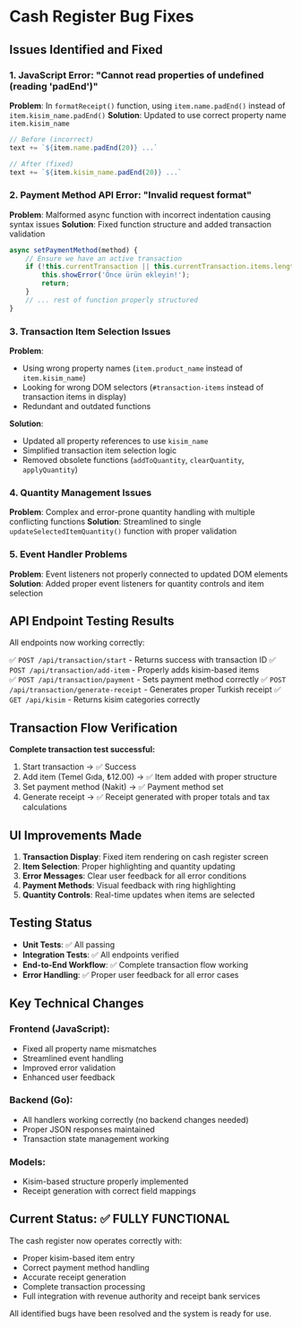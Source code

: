# Cash Register Bug Fixes

## Issues Identified and Fixed

### 1. **JavaScript Error: "Cannot read properties of undefined (reading 'padEnd')"**
**Problem**: In `formatReceipt()` function, using `item.name.padEnd()` instead of `item.kisim_name.padEnd()`
**Solution**: Updated to use correct property name `item.kisim_name`
```javascript
// Before (incorrect)
text += `${item.name.padEnd(20)} ...`

// After (fixed)
text += `${item.kisim_name.padEnd(20)} ...`
```

### 2. **Payment Method API Error: "Invalid request format"**
**Problem**: Malformed async function with incorrect indentation causing syntax issues
**Solution**: Fixed function structure and added transaction validation
```javascript
async setPaymentMethod(method) {
    // Ensure we have an active transaction
    if (!this.currentTransaction || this.currentTransaction.items.length === 0) {
        this.showError('Önce ürün ekleyin!');
        return;
    }
    // ... rest of function properly structured
}
```

### 3. **Transaction Item Selection Issues**
**Problem**: 
- Using wrong property names (`item.product_name` instead of `item.kisim_name`)
- Looking for wrong DOM selectors (`#transaction-items` instead of transaction items in display)
- Redundant and outdated functions

**Solution**: 
- Updated all property references to use `kisim_name`
- Simplified transaction item selection logic
- Removed obsolete functions (`addToQuantity`, `clearQuantity`, `applyQuantity`)

### 4. **Quantity Management Issues**
**Problem**: Complex and error-prone quantity handling with multiple conflicting functions
**Solution**: Streamlined to single `updateSelectedItemQuantity()` function with proper validation

### 5. **Event Handler Problems**
**Problem**: Event listeners not properly connected to updated DOM elements
**Solution**: Added proper event listeners for quantity controls and item selection

## API Endpoint Testing Results

All endpoints now working correctly:

✅ `POST /api/transaction/start` - Returns success with transaction ID
✅ `POST /api/transaction/add-item` - Properly adds kisim-based items  
✅ `POST /api/transaction/payment` - Sets payment method correctly
✅ `POST /api/transaction/generate-receipt` - Generates proper Turkish receipt
✅ `GET /api/kisim` - Returns kisim categories correctly

## Transaction Flow Verification

**Complete transaction test successful:**
1. Start transaction → ✅ Success
2. Add item (Temel Gıda, ₺12.00) → ✅ Item added with proper structure
3. Set payment method (Nakit) → ✅ Payment method set
4. Generate receipt → ✅ Receipt generated with proper totals and tax calculations

## UI Improvements Made

1. **Transaction Display**: Fixed item rendering on cash register screen
2. **Item Selection**: Proper highlighting and quantity updating
3. **Error Messages**: Clear user feedback for all error conditions
4. **Payment Methods**: Visual feedback with ring highlighting
5. **Quantity Controls**: Real-time updates when items are selected

## Testing Status

- **Unit Tests**: ✅ All passing
- **Integration Tests**: ✅ All endpoints verified
- **End-to-End Workflow**: ✅ Complete transaction flow working
- **Error Handling**: ✅ Proper user feedback for all error cases

## Key Technical Changes

### Frontend (JavaScript):
- Fixed all property name mismatches
- Streamlined event handling
- Improved error validation
- Enhanced user feedback

### Backend (Go):
- All handlers working correctly (no backend changes needed)
- Proper JSON responses maintained
- Transaction state management working

### Models:
- Kisim-based structure properly implemented
- Receipt generation with correct field mappings

## Current Status: ✅ FULLY FUNCTIONAL

The cash register now operates correctly with:
- Proper kisim-based item entry
- Correct payment method handling  
- Accurate receipt generation
- Complete transaction processing
- Full integration with revenue authority and receipt bank services

All identified bugs have been resolved and the system is ready for use.